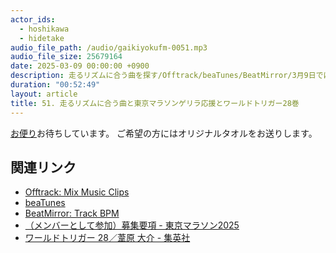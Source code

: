 ```yaml
---
actor_ids:
  - hoshikawa
  - hidetake
audio_file_path: /audio/gaikiyokufm-0051.mp3
audio_file_size: 25679164
date: 2025-03-09 00:00:00 +0900
description: 走るリズムに合う曲を探す/Offtrack/beaTunes/BeatMirror/3月9日では走れない/東京マラソン応援/ゲリラ対ボランティア/ワールドトリガー28巻/ヒュースの若村麓郎への解説/漫画が買えない/漫画乞食おじさんについて話しました。
duration: "00:52:49"
layout: article
title: 51. 走るリズムに合う曲と東京マラソンゲリラ応援とワールドトリガー28巻
---
```


[お便り](https://forms.gle/qherFuKhZCPWPRcL6)お待ちしています。
ご希望の方にはオリジナルタオルをお送りします。

## 関連リンク
- [Offtrack: Mix Music Clips](https://apps.apple.com/jp/app/offtrack-mix-music-clips/id1477282813)
- [beaTunes](https://www.beatunes.com/en/)
- [BeatMirror: Track BPM](https://apps.apple.com/jp/app/beatmirror-track-bpm/id1086730929)
- [（メンバーとして参加）募集要項 - 東京マラソン2025](https://www.marathon.tokyo/volunteer/member-guideline/)
- [ワールドトリガー 28／葦原 大介 - 集英社](https://www.shueisha.co.jp/books/items/contents.html?isbn=978-4-08-884367-4)
